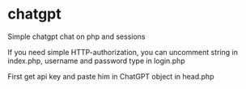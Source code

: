 # chatgpt
Simple chatgpt chat on php and sessions

If you need simple HTTP-authorization, you can uncomment string in index.php, username and password type in login.php

First get api key and paste him in ChatGPT object in head.php